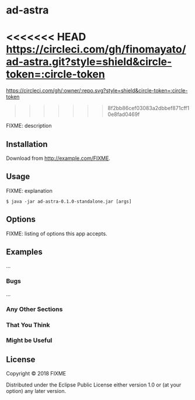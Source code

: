 # ad-astra

<<<<<<< HEAD
https://circleci.com/gh/finomayato/ad-astra.git?style=shield&circle-token=:circle-token
=======
https://circleci.com/gh/:owner/:repo.svg?style=shield&circle-token=:circle-token
>>>>>>> 8f2bb86cef03083a2dbbef871cff10e8fad0469f

FIXME: description

## Installation

Download from http://example.com/FIXME.

## Usage

FIXME: explanation

    $ java -jar ad-astra-0.1.0-standalone.jar [args]

## Options

FIXME: listing of options this app accepts.

## Examples

...

### Bugs

...

### Any Other Sections
### That You Think
### Might be Useful

## License

Copyright © 2018 FIXME

Distributed under the Eclipse Public License either version 1.0 or (at
your option) any later version.

